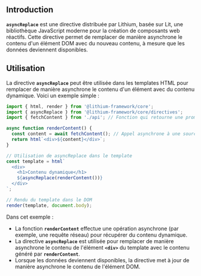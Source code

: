 ## **Introduction**

**`asyncReplace`** est une directive distribuée par Lithium, basée sur Lit, une bibliothèque JavaScript moderne pour la création de composants web réactifs. Cette directive permet de remplacer de manière asynchrone le contenu d'un élément DOM avec du nouveau contenu, à mesure que les données deviennent disponibles.

## **Utilisation**

La directive **`asyncReplace`** peut être utilisée dans les templates HTML pour remplacer de manière asynchrone le contenu d'un élément avec du contenu dynamique. Voici un exemple simple :

```typescript
import { html, render } from '@lithium-framework/core';
import { asyncReplace } from '@lithium-framework/core/directives';
import { fetchContent } from './api'; // Fonction qui retourne une promesse de contenu dynamique

async function renderContent() {
  const content = await fetchContent(); // Appel asynchrone à une source de contenu dynamique
  return html`<div>${content}</div>`;
}

// Utilisation de asyncReplace dans le template
const template = html`
  <div>
    <h1>Contenu dynamique</h1>
    ${asyncReplace(renderContent())}
  </div>
`;

// Rendu du template dans le DOM
render(template, document.body);

```

Dans cet exemple :

- La fonction **`renderContent`** effectue une opération asynchrone (par exemple, une requête réseau) pour récupérer du contenu dynamique.
- La directive **`asyncReplace`** est utilisée pour remplacer de manière asynchrone le contenu de l'élément **`<div>`** du template avec le contenu généré par **`renderContent`**.
- Lorsque les données deviennent disponibles, la directive met à jour de manière asynchrone le contenu de l'élément DOM.